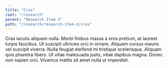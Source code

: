 ```yaml
---
title: "Cras"
root: "/research"
parent: "Research Item 3"
path: "/research/research-item-3/cras"
---
```


Cras iaculis aliquam nulla. Morbi finibus massa a eros pretium, at laoreet turpis faucibus. Ut suscipit ultricies orci in ornare. Aliquam cursus mauris vel suscipit viverra. Nulla feugiat eleifend mi tristique scelerisque. Aliquam quis pharetra libero. Ut vitae malesuada justo, vitae dapibus magna. Donec non sapien orci. Vivamus mattis sit amet nulla ut imperdiet.
